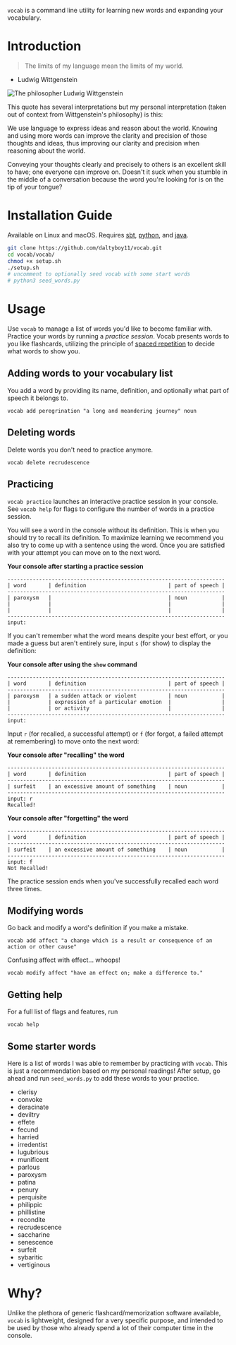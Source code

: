 `vocab` is a command line utility for learning new words and expanding your
vocabulary.

# Introduction
> The limits of my language mean the limits of my world.
  - Ludwig Wittgenstein

![The philosopher Ludwig Wittgenstein](./wittgenstein.png)

This quote has several interpretations but my personal interpretation (taken out of
context from Wittgenstein's philosophy) is this:

We use language to express ideas and reason about the world. Knowing
and using more words can improve the clarity and precision of those
thoughts and ideas, thus improving our clarity and precision when
reasoning about the world.

Conveying your thoughts clearly and precisely to others is an excellent skill to
have; one everyone can improve on. Doesn't it suck when you stumble in the
middle of a conversation because the word you're looking for is on the tip of
your tongue?

# Installation Guide

Available on Linux and macOS. Requires [sbt](https://www.scala-sbt.org/download.html), [python](https://www.python.org/downloads/), and [java](https://www.java.com/en/download/).
```bash
git clone https://github.com/daltyboy11/vocab.git
cd vocab/vocab/
chmod +x setup.sh
./setup.sh
# uncomment to optionally seed vocab with some start words
# python3 seed_words.py
```

# Usage
Use `vocab` to manage a list of words you'd like to become familiar with.
Practice your words by running a *practice session*. Vocab presents words to you
like flashcards, utilizing the principle of [spaced
repetition](https://en.wikipedia.org/wiki/Spaced_repetition) to decide what
words to show you.

## Adding words to your vocabulary list
You add a word by providing its name, definition, and optionally what part of
speech it belongs to.

`vocab add peregrination "a long and meandering journey" noun`

## Deleting words
Delete words you don't need to practice anymore.

`vocab delete recrudescence`

## Practicing
`vocab practice` launches an interactive practice session in your console.
See `vocab help` for flags to configure the number of words in a practice session.

You will see a word in the console without its definition. This is when you
should try to recall its definition. To maximize learning we recommend you also
try to come up with a sentence using the word. Once you are satisfied with your
attempt you can move on to the next word.

**Your console after starting a practice session**
```
---------------------------------------------------------------------
| word       | definition                          | part of speech |
---------------------------------------------------------------------
| paroxysm   |                                     | noun           |
|            |                                     |                |
|            |                                     |                |
---------------------------------------------------------------------
input:
```

If you can't remember what the word means despite your best effort, or you made
a guess but aren't entirely sure, input `s` (for show) to display the
definition:

**Your console after using the `show` command**
```
---------------------------------------------------------------------
| word       | definition                          | part of speech |
---------------------------------------------------------------------
| paroxysm   | a sudden attack or violent          | noun           |
|            | expression of a particular emotion  |                |
|            | or activity                         |                |
---------------------------------------------------------------------
input:
```

Input `r` (for recalled, a successful attempt) or `f` (for forgot, a failed attempt
at remembering) to move onto the next word:

**Your console after "recalling" the word**
```
---------------------------------------------------------------------
| word       | definition                          | part of speech |
---------------------------------------------------------------------
| surfeit    | an excessive amount of something    | noun           |
---------------------------------------------------------------------
input: r
Recalled!
```

**Your console after "forgetting" the word**
```
---------------------------------------------------------------------
| word       | definition                          | part of speech |
---------------------------------------------------------------------
| surfeit    | an excessive amount of something    | noun           |
---------------------------------------------------------------------
input: f
Not Recalled!
```

The practice session ends when you've successfully recalled each word three
times.

## Modifying words
Go back and modify a word's definition if you make a mistake.

`vocab add affect "a change which is a result or consequence of an action or other cause"`

Confusing affect with effect... whoops!

`vocab modify affect "have an effect on; make a difference to."`

## Getting help
For a full list of flags and features, run

`vocab help`

## Some starter words
Here is a list of words I was able to remember by practicing with `vocab`. This
is just a recommendation based on my personal readings! After setup, go ahead
and run `seed_words.py` to add these words to your practice.

- clerisy
- convoke
- deracinate
- deviltry
- effete
- fecund
- harried
- irredentist
- lugubrious
- munificent
- parlous
- paroxysm
- patina
- penury
- perquisite
- philippic
- phillistine
- recondite
- recrudescence
- saccharine
- senescence
- surfeit
- sybaritic
- vertiginous

# Why?
Unlike the plethora of generic flashcard/memorization software available, `vocab`
is lightweight, designed for a very specific purpose, and intended to be used by
those who already spend a lot of their computer time in the console.

